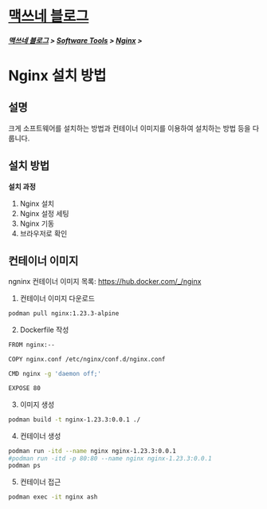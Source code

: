 <link rel="stylesheet" type="text/css" href="/css/style-header.css">
<link href="https://cdn.jsdelivr.net/npm/bootstrap@5.3.0-alpha1/dist/css/bootstrap.min.css" rel="stylesheet" integrity="sha384-GLhlTQ8iRABdZLl6O3oVMWSktQOp6b7In1Zl3/Jr59b6EGGoI1aFkw7cmDA6j6gD" crossorigin="anonymous">

<div class="sticky-top bg-white pt-1 pb-2">
<h1><a href="/">맥쓰네 블로그</a></h1>
<h5> 
<a href="/">맥쓰네 블로그</a>
>
<a href="/software_tools/">Software Tools</a>
>
<a href="/software_tools/nginx/">Nginx</a>
>
</h5>
</div>

# Nginx 설치 방법
## 설명
크게 소프트웨어를 설치하는 방법과 컨테이너 이미지를 이용하여 설치하는 방법 등을 다룹니다.

## 설치 방법
**설치 과정**
1. Nginx 설치
2. Nginx 설정 세팅
3. Nginx 기동
4. 브라우저로 확인

## 컨테이너 이미지
ngninx 컨테이너 이미지 목록: https://hub.docker.com/_/nginx

1. 컨테이너 이미지 다운로드
   
```bash
podman pull nginx:1.23.3-alpine
```

2. Dockerfile 작성

```bash
FROM nginx:--

COPY nginx.conf /etc/nginx/conf.d/nginx.conf

CMD nginx -g 'daemon off;'

EXPOSE 80
```

3. 이미지 생성

```bash
podman build -t nginx-1.23.3:0.0.1 ./
```

4. 컨테이너 생성

```bash
podman run -itd --name nginx nginx-1.23.3:0.0.1
#podman run -itd -p 80:80 --name nginx nginx-1.23.3:0.0.1
podman ps
```

5. 컨테이너 접근
```bash
podman exec -it nginx ash
```

<!-- TODO: ## CentOS 8 설치 -->